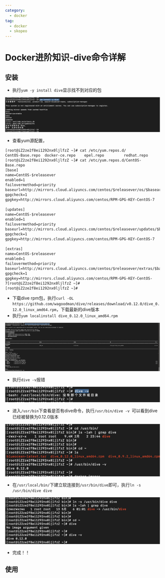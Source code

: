 ```yaml
---
category:
  - docker
tag:
  - docker
  - skopeo
---
```


# Docker进阶知识-dive命令详解

## 安装

- 执行`yum -y install dive`显示找不到对应的包

![image-20240506010318993](images/image-20240506010318993.png)

- 查看yum源配置，

```
[root@iZ2ze2f8ei1292nx0ljlfzZ ~]# cat /etc/yum.repos.d/
CentOS-Base.repo  docker-ce.repo    epel.repo         redhat.repo       
[root@iZ2ze2f8ei1292nx0ljlfzZ ~]# cat /etc/yum.repos.d/CentOS-Base.repo 
[base]
name=CentOS-$releasever
enabled=1
failovermethod=priority
baseurl=http://mirrors.cloud.aliyuncs.com/centos/$releasever/os/$basearch/
gpgcheck=1
gpgkey=http://mirrors.cloud.aliyuncs.com/centos/RPM-GPG-KEY-CentOS-7

[updates]
name=CentOS-$releasever
enabled=1
failovermethod=priority
baseurl=http://mirrors.cloud.aliyuncs.com/centos/$releasever/updates/$basearch/
gpgcheck=1
gpgkey=http://mirrors.cloud.aliyuncs.com/centos/RPM-GPG-KEY-CentOS-7

[extras]
name=CentOS-$releasever
enabled=1
failovermethod=priority
baseurl=http://mirrors.cloud.aliyuncs.com/centos/$releasever/extras/$basearch/
gpgcheck=1
gpgkey=http://mirrors.cloud.aliyuncs.com/centos/RPM-GPG-KEY-CentOS-7[root@iZ2ze2f8ei1292nx0ljlfzZ ~]# 
[root@iZ2ze2f8ei1292nx0ljlfzZ ~]# 
```

- 下载dive rpm包，执行`curl -OL https://github.com/wagoodman/dive/releases/download/v0.12.0/dive_0.12.0_linux_amd64.rpm`，下载最新的dive版本
- 执行`yum localinstall dive_0.12.0_linux_amd64.rpm`

![image-20240506010444359](images/image-20240506010444359.png)

- 执行`dive -v`报错

![image-20240506010507653](images/image-20240506010507653.png)

- 进入`/usr/bin`下查看是否有dive命令，执行`/usr/bin/dive -v `可以看到dive已经被替换为0.12.0版本

![image-20240506010602197](images/image-20240506010602197.png)

- 在`/usr/local/bin/`下建立软连接到`/usr/bin/dive`即可，执行`ln -s /usr/bin/dive dive`

![image-20240506010730041](images/image-20240506010730041.png)

- 完成！！

## 使用
